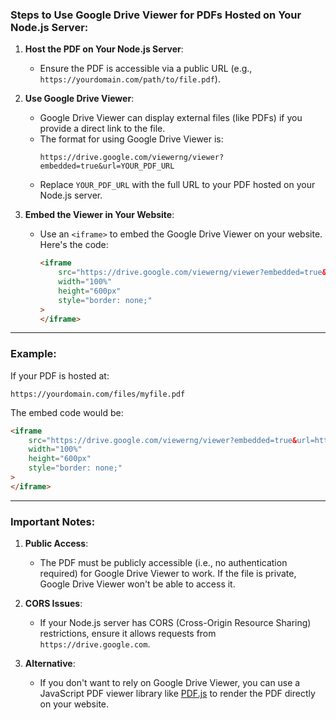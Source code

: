 ### Steps to Use Google Drive Viewer for PDFs Hosted on Your Node.js Server:

1. **Host the PDF on Your Node.js Server**:

    - Ensure the PDF is accessible via a public URL (e.g., `https://yourdomain.com/path/to/file.pdf`).

2. **Use Google Drive Viewer**:

    - Google Drive Viewer can display external files (like PDFs) if you provide a direct link to the file.
    - The format for using Google Drive Viewer is:
        ```
        https://drive.google.com/viewerng/viewer?embedded=true&url=YOUR_PDF_URL
        ```
    - Replace `YOUR_PDF_URL` with the full URL to your PDF hosted on your Node.js server.

3. **Embed the Viewer in Your Website**:
    - Use an `<iframe>` to embed the Google Drive Viewer on your website. Here's the code:
        ```html
        <iframe
            src="https://drive.google.com/viewerng/viewer?embedded=true&url=https://yourdomain.com/path/to/file.pdf"
            width="100%"
            height="600px"
            style="border: none;"
        >
        </iframe>
        ```

---

### Example:

If your PDF is hosted at:

```
https://yourdomain.com/files/myfile.pdf
```

The embed code would be:

```html
<iframe
    src="https://drive.google.com/viewerng/viewer?embedded=true&url=https://yourdomain.com/files/myfile.pdf"
    width="100%"
    height="600px"
    style="border: none;"
>
</iframe>
```

---

### Important Notes:

1. **Public Access**:

    - The PDF must be publicly accessible (i.e., no authentication required) for Google Drive Viewer to work. If the file is private, Google Drive Viewer won't be able to access it.

2. **CORS Issues**:

    - If your Node.js server has CORS (Cross-Origin Resource Sharing) restrictions, ensure it allows requests from `https://drive.google.com`.

3. **Alternative**:
    - If you don't want to rely on Google Drive Viewer, you can use a JavaScript PDF viewer library like [PDF.js](https://mozilla.github.io/pdf.js/) to render the PDF directly on your website.
